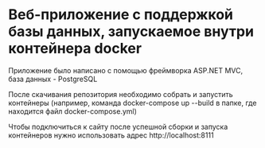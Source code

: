 # Веб-приложение с поддержкой базы данных, запускаемое внутри контейнера docker

Приложение было написано с помощью фреймворка ASP.NET MVC, база данных - PostgreSQL

После скачивания репозитория необходимо собрать и запустить контейнеры (например, команда docker-compose up --build в папке, где находится файл docker-compose.yml)

Чтобы подключиться к сайту после успешной сборки и запуска контейнеров нужно использовать адрес http://localhost:8111